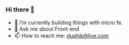 ### Hi there 👋

<!--
**dush-ik/dush-ik** is a ✨ _special_ ✨ repository because its `README.md` (this file) appears on your GitHub profile.

Here are some ideas to get you started:


- 🌱 I`m currently learning ...
- 👯 I’m looking to collaborate on ...
- 🤔 I’m looking for help with ...

- 😄 Pronouns: ...
- ⚡ Fun fact: ...
-->

- 🔭 I’m currently building things with micro fe. 
- 💬 Ask me about Front-end 
- 📫 How to reach me: dushik@live.com
